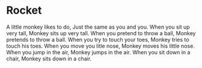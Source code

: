 # Rocket
A little monkey likes to do, 
Just the same as you and you.
When you sit up very tall,
Monkey sits up very tall.
When you pretend to throw a ball,
Monkey pretends to throw a ball.
When you try to touch your toes,
Monkey tries to touch his toes.
When you move you litle nose,
Monkey moves his little nose.
When you jump in the air,
Monkey jumps in the air.
When you sit down in a chair,
Monkey sits down in a chair.
